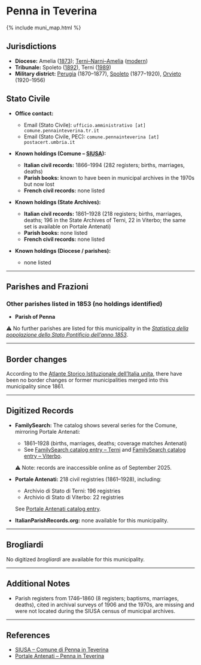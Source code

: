 # Penna in Teverina

{% include muni_map.html %}

## Jurisdictions

* **Diocese:** Amelia ([1873](https://www.google.it/books/edition/Il_libro_de_comuni_del_Regno_d_Italia_co/WF9mfeJJcDEC?gbpv=1)); [Terni–Narni–Amelia](../dio/terni_narni_amelia.md) ([modern](https://www.chiesacattolica.it/annuario-cei/ricerca-parrocchie/))
* **Tribunale:** Spoleto ([1892](https://www.google.it/books/edition/Bollettino_ufficiale_del_Ministero_di_gr/kRXd4t5fK-0C?hl=en&gbpv=1&pg=PA457&printsec=frontcover)), Terni ([1989](https://www.google.it/books/edition/Gazzetta_ufficiale_della_Repubblica_ital/-Z6nogg-qMQC?hl=en&gbpv=1&pg=RA8-PA38&printsec=frontcover))
* **Military district:** [Perugia](../mil/perugia.md) (1870–1877), [Spoleto](../mil/spoleto.md) (1877–1920), [Orvieto](../mil/orvieto.md) (1920–1956)

## Stato Civile

* **Office contact:**

  * Email (Stato Civile): `ufficio.amministrativo [at] comune.pennainteverina.tr.it`
  * Email (Stato Civile, PEC): `comune.pennainteverina [at] postacert.umbria.it`

* **Known holdings (Comune – [SIUSA](https://siusa-archivi.cultura.gov.it/cgi-bin/siusa/pagina.pl?TipoPag=comparc&Chiave=309572)):**

  * **Italian civil records:** 1866–1994 (282 registers; births, marriages, deaths)
  * **Parish books:** known to have been in municipal archives in the 1970s but now lost
  * **French civil records:** none listed

* **Known holdings (State Archives):**

  * **Italian civil records:** 1861–1928 (218 registers; births, marriages, deaths; 196 in the State Archives of Terni, 22 in Viterbo; the same set is available on Portale Antenati)
  * **Parish books:** none listed
  * **French civil records:** none listed

* **Known holdings (Diocese / parishes):**

  * none listed

---

## Parishes and Frazioni

### Other parishes listed in 1853 (no holdings identified)

* **Parish of Penna**

⚠️ No further parishes are listed for this municipality in the *[Statistica della popolazione dello Stato Pontificio dell’anno 1853](https://www.google.it/books/edition/Statistics_della_popolazione_dello_Stato/v6dCAQAAMAAJ)*.

---

## Border changes

According to the [Atlante Storico Istituzionale dell’Italia unita](http://dati.san.beniculturali.it/asi/local/), there have been no border changes or former municipalities merged into this municipality since 1861.

---

## Digitized Records

* **FamilySearch:** The catalog shows several series for the Comune, mirroring Portale Antenati:

  * 1861–1928 (births, marriages, deaths; coverage matches Antenati)
  * See [FamilySearch catalog entry – Terni](https://www.familysearch.org/en/search/catalog/780558) and [FamilySearch catalog entry – Viterbo](https://www.familysearch.org/en/search/catalog/2128310).

  ⚠️ Note: records are inaccessible online as of September 2025.

* **Portale Antenati:** 218 civil registries (1861–1928), including:

  * Archivio di Stato di Terni: 196 registries
  * Archivio di Stato di Viterbo: 22 registries

  See [Portale Antenati catalog entry](https://antenati.cultura.gov.it/search-registry/?localita=penna%20in%20teverina).

* **ItalianParishRecords.org:** none available for this municipality.

---

## Brogliardi

No digitized *brogliardi* are available for this municipality.

---

## Additional Notes

* Parish registers from 1746–1860 (8 registers; baptisms, marriages, deaths), cited in archival surveys of 1906 and the 1970s, are missing and were not located during the SIUSA census of municipal archives.

---

## References

* [SIUSA – Comune di Penna in Teverina](https://siusa-archivi.cultura.gov.it/cgi-bin/siusa/pagina.pl?TipoPag=comparc&Chiave=309572)
* [Portale Antenati – Penna in Teverina](https://antenati.cultura.gov.it/search-registry/?localita=penna%20in%20teverina)
